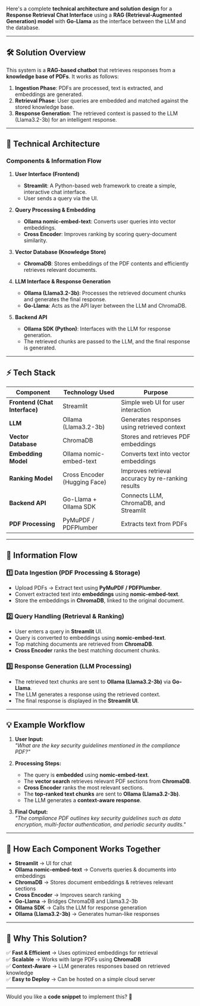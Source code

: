 Here's a complete **technical architecture and solution design** for a **Response Retrieval Chat Interface** using a **RAG (Retrieval-Augmented Generation) model** with **Go-Llama** as the interface between the LLM and the database.

---

## **🛠 Solution Overview**
This system is a **RAG-based chatbot** that retrieves responses from a **knowledge base of PDFs**. It works as follows:
1. **Ingestion Phase**: PDFs are processed, text is extracted, and embeddings are generated.
2. **Retrieval Phase**: User queries are embedded and matched against the stored knowledge base.
3. **Response Generation**: The retrieved context is passed to the LLM (Llama3.2-3b) for an intelligent response.

---

## **📜 Technical Architecture**
### **Components & Information Flow**
1. **User Interface (Frontend)**
   - **Streamlit**: A Python-based web framework to create a simple, interactive chat interface.
   - User sends a query via the UI.

2. **Query Processing & Embedding**
   - **Ollama nomic-embed-text**: Converts user queries into vector embeddings.
   - **Cross Encoder**: Improves ranking by scoring query-document similarity.

3. **Vector Database (Knowledge Store)**
   - **ChromaDB**: Stores embeddings of the PDF contents and efficiently retrieves relevant documents.

4. **LLM Interface & Response Generation**
   - **Ollama (Llama3.2-3b)**: Processes the retrieved document chunks and generates the final response.
   - **Go-Llama**: Acts as the API layer between the LLM and ChromaDB.

5. **Backend API**
   - **Ollama SDK (Python)**: Interfaces with the LLM for response generation.
   - The retrieved chunks are passed to the LLM, and the final response is generated.

---

## **⚡ Tech Stack**
| Component             | Technology Used | Purpose |
|----------------------|---------------|---------|
| **Frontend (Chat Interface)** | Streamlit | Simple web UI for user interaction |
| **LLM** | Ollama (Llama3.2-3b) | Generates responses using retrieved context |
| **Vector Database** | ChromaDB | Stores and retrieves PDF embeddings |
| **Embedding Model** | Ollama nomic-embed-text | Converts text into vector embeddings |
| **Ranking Model** | Cross Encoder (Hugging Face) | Improves retrieval accuracy by re-ranking results |
| **Backend API** | Go-Llama + Ollama SDK | Connects LLM, ChromaDB, and Streamlit |
| **PDF Processing** | PyMuPDF / PDFPlumber | Extracts text from PDFs |

---

## **📡 Information Flow**
### **1️⃣ Data Ingestion (PDF Processing & Storage)**
- Upload PDFs → Extract text using **PyMuPDF / PDFPlumber**.
- Convert extracted text into **embeddings** using **nomic-embed-text**.
- Store the embeddings in **ChromaDB**, linked to the original document.

### **2️⃣ Query Handling (Retrieval & Ranking)**
- User enters a query in **Streamlit** UI.
- Query is converted to embeddings using **nomic-embed-text**.
- Top matching documents are retrieved from **ChromaDB**.
- **Cross Encoder** ranks the best matching document chunks.

### **3️⃣ Response Generation (LLM Processing)**
- The retrieved text chunks are sent to **Ollama (Llama3.2-3b)** via **Go-Llama**.
- The LLM generates a response using the retrieved context.
- The final response is displayed in the **Streamlit UI**.

---

## **💡 Example Workflow**
1. **User Input:**  
   _"What are the key security guidelines mentioned in the compliance PDF?"_
   
2. **Processing Steps:**
   - The query is **embedded** using **nomic-embed-text**.
   - The **vector search** retrieves relevant PDF sections from **ChromaDB**.
   - **Cross Encoder** ranks the most relevant sections.
   - The **top-ranked text chunks** are sent to **Ollama (Llama3.2-3b)**.
   - The LLM generates a **context-aware response**.

3. **Final Output:**  
   _"The compliance PDF outlines key security guidelines such as data encryption, multi-factor authentication, and periodic security audits."_

---

## **🔗 How Each Component Works Together**
- **Streamlit** → UI for chat  
- **Ollama nomic-embed-text** → Converts queries & documents into embeddings  
- **ChromaDB** → Stores document embeddings & retrieves relevant sections  
- **Cross Encoder** → Improves search ranking  
- **Go-Llama** → Bridges ChromaDB and Llama3.2-3b  
- **Ollama SDK** → Calls the LLM for response generation  
- **Ollama (Llama3.2-3b)** → Generates human-like responses  

---

## **🚀 Why This Solution?**
✅ **Fast & Efficient** → Uses optimized embeddings for retrieval  
✅ **Scalable** → Works with large PDFs using **ChromaDB**  
✅ **Context-Aware** → LLM generates responses based on retrieved knowledge  
✅ **Easy to Deploy** → Can be hosted on a simple cloud server  

---

Would you like a **code snippet** to implement this? 🚀
